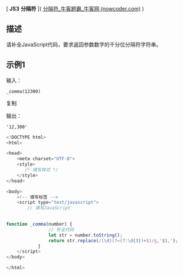 [ **JS3** **分隔符** ]( [分隔符_牛客题霸_牛客网 (nowcoder.com)](https://www.nowcoder.com/practice/e5696992841841a8ab9d026324e4bb77?tpId=271&tags=&title=&difficulty=0&judgeStatus=0&rp=1&sourceUrl=%2Fexam%2Foj) )

## 描述

请补全JavaScript代码，要求返回参数数字的千分位分隔符字符串。

## 示例1

输入：

```
_comma(12300)
```

复制

输出：

```
'12,300'
```

```js
<!DOCTYPE html>
<html>

<head>
    <meta charset="UTF-8">
    <style>
       /* 填写样式 */
    </style>
</head>

<body>
    <!-- 填写标签 -->
    <script type="text/javascript">
        // 填写JavaScript
       

function _comma(number) {
                // 补全代码
                let str = number.toString();
                return str.replace(/(\d)(?=(?:\d{3})+$)/g,'$1,');
            }
    </script>
</body>

</html>
```

